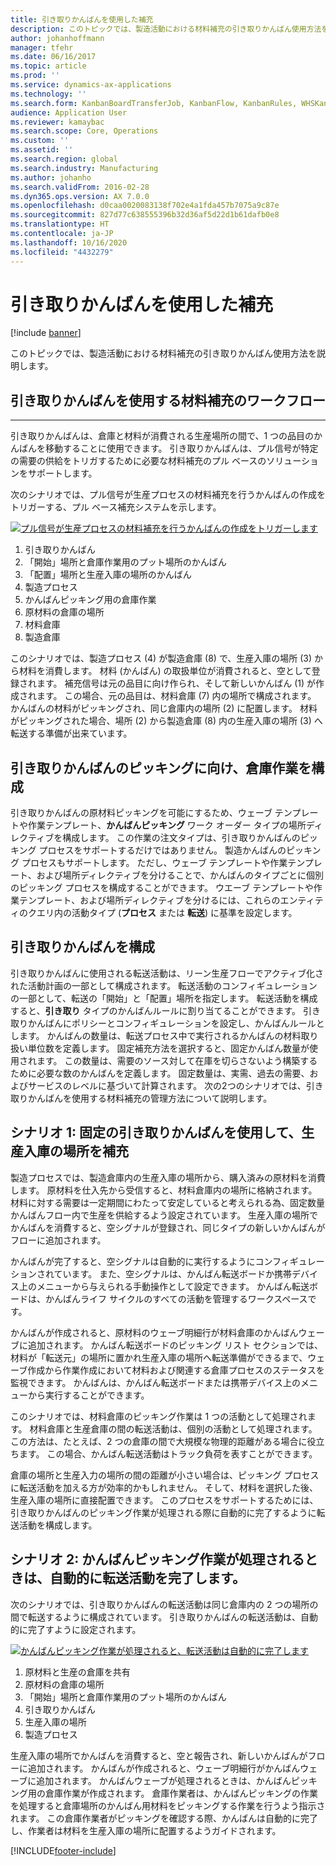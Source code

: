 ```yaml
---
title: 引き取りかんばんを使用した補充
description: このトピックでは、製造活動における材料補充の引き取りかんばん使用方法を説明します。
author: johanhoffmann
manager: tfehr
ms.date: 06/16/2017
ms.topic: article
ms.prod: ''
ms.service: dynamics-ax-applications
ms.technology: ''
ms.search.form: KanbanBoardTransferJob, KanbanFlow, KanbanRules, WHSKanbanWaveTable, WHSKanbanWaveTableListPage
audience: Application User
ms.reviewer: kamaybac
ms.search.scope: Core, Operations
ms.custom: ''
ms.assetid: ''
ms.search.region: global
ms.search.industry: Manufacturing
ms.author: johanho
ms.search.validFrom: 2016-02-28
ms.dyn365.ops.version: AX 7.0.0
ms.openlocfilehash: d0caa0020083138f702e4a1fda457b7075a9c87e
ms.sourcegitcommit: 827d77c638555396b32d36af5d22d1b61dafb0e8
ms.translationtype: HT
ms.contentlocale: ja-JP
ms.lasthandoff: 10/16/2020
ms.locfileid: "4432279"
---
```

# <a name="replenishment-with-withdrawal-kanbans"></a>引き取りかんばんを使用した補充

[!include [banner](../includes/banner.md)]

このトピックでは、製造活動における材料補充の引き取りかんばん使用方法を説明します。

## <a name="workflow-for-material-replenishment-that-uses-the-withdrawal-kanban"></a>引き取りかんばんを使用する材料補充のワークフロー
-------------------------------------------------------------------

引き取りかんばんは、倉庫と材料が消費される生産場所の間で、1 つの品目のかんばんを移動することに使用できます。 引き取りかんばんは、プル信号が特定の需要の供給をトリガするために必要な材料補充のプル ベースのソリューションをサポートします。 

次のシナリオでは、プル信号が生産プロセスの材料補充を行うかんばんの作成をトリガーする、プル ベース補充システムを示します。 

[![プル信号が生産プロセスの材料補充を行うかんばんの作成をトリガーします](./media/material-replenishment-with-withdrawal-kanban.png)](./media/material-replenishment-with-withdrawal-kanban.png)

1.  引き取りかんばん
2.  「開始」場所と倉庫作業用のプット場所のかんばん
3.  「配置」場所と生産入庫の場所のかんばん
4.  製造プロセス
5.  かんばんピッキング用の倉庫作業
6.  原材料の倉庫の場所
7.  材料倉庫
8.  製造倉庫

このシナリオでは、製造プロセス (4) が製造倉庫 (8) で、生産入庫の場所 (3) から材料を消費します。 材料 (かんばん) の取扱単位が消費されると、空として登録されます。 補充信号は元の品目に向け作られ、そして新しいかんばん (1) が作成されます。 この場合、元の品目は、材料倉庫 (7) 内の場所で構成されます。 かんばんの材料がピッキングされ、同じ倉庫内の場所 (2) に配置します。 材料がピッキングされた場合、場所 (2) から製造倉庫 (8) 内の生産入庫の場所 (3) へ転送する準備が出来ています。

## <a name="configure-warehouse-work-for-kanban-picking-for-the-withdrawal-kanban"></a>引き取りかんばんのピッキングに向け、倉庫作業を構成

引き取りかんばんの原材料ピッキングを可能にするため、ウェーブ テンプレートや作業テンプレート、**かんばんピッキング** ワーク オーダー タイプの場所ディレクティブを構成します。 この作業の注文タイプは、引き取りかんばんのピッキング プロセスをサポートするだけではありません。 製造かんばんのピッキング プロセスもサポートします。 ただし、ウェーブ テンプレートや作業テンプレート、および場所ディレクティブを分けることで、かんばんのタイプごとに個別のピッキング プロセスを構成することができます。 ウエーブ テンプレートや作業テンプレート、および場所ディレクティブを分けるには、これらのエンティティのクエリ内の活動タイプ (**プロセス** または **転送**) に基準を設定します。

## <a name="configure-the-withdrawal-kanban"></a>引き取りかんばんを構成

引き取りかんばんに使用される転送活動は、リーン生産フローでアクティブ化された活動計画の一部として構成されます。 転送活動のコンフィギュレーションの一部として、転送の「開始」と「配置」場所を指定します。 転送活動を構成すると、**引き取り** タイプのかんばんルールに割り当てることができます。 引き取りかんばんにポリシーとコンフィギュレーションを設定し、かんばんルールとします。 かんばんの数量は、転送プロセス中で実行されるかんばんの材料取り扱い単位数を定義します。 固定補充方法を選択すると、固定かんばん数量が使用されます。 この数量は、需要のソース対して在庫を切らさないよう構築するために必要な数のかんばんを定義します。 固定数量は、実需、過去の需要、およびサービスのレベルに基づいて計算されます。 次の2つのシナリオでは、引き取りかんばんを使用する材料補充の管理方法について説明します。

## <a name="scenario-1-replenish-a-production-input-location-by-using-a-fixed-withdrawal-kanban"></a>シナリオ 1: 固定の引き取りかんばんを使用して、生産入庫の場所を補充

製造プロセスでは、製造倉庫内の生産入庫の場所から、購入済みの原材料を消費します。 原材料を仕入先から受信すると、材料倉庫内の場所に格納されます。 材料に対する需要は一定期間にわたって安定していると考えられる為、固定数量かんばんフロー内で生産を供給するよう設定されています。 生産入庫の場所でかんばんを消費すると、空シグナルが登録され、同じタイプの新しいかんばんがフローに追加されます。 

かんばんが完了すると、空シグナルは自動的に実行するようにコンフィギュレーションされています。 また、空シグナルは、かんばん転送ボードか携帯デバイス上のメニューから与えられる手動操作として設定できます。 かんばん転送ボードは、かんばんライフ サイクルのすべての活動を管理するワークスペースです。 

かんばんが作成されると、原材料のウェーブ明細行が材料倉庫のかんばんウェーブに追加されます。 かんばん転送ボードのピッキング リスト セクションでは、材料が「転送元」の場所に置かれ生産入庫の場所へ転送準備ができるまで、ウェーブ作成から作業作成において材料および関連する倉庫プロセスのステータスを監視できます。 かんばんは、かんばん転送ボードまたは携帯デバイス上のメニューから実行することができます。 

このシナリオでは、材料倉庫のピッキング作業は 1 つの活動として処理されます。 材料倉庫と生産倉庫の間の転送活動は、個別の活動として処理されます。 この方法は、たとえば、2 つの倉庫の間で大規模な物理的距離がある場合に役立ちます。 この場合、かんばん転送活動はトラック負荷を表すことができます。 

倉庫の場所と生産入力の場所の間の距離が小さい場合は、ピッキング プロセスに転送活動を加える方が効率的かもしれません。 そして、材料を選択した後、生産入庫の場所に直接配置できます。 このプロセスをサポートするためには、引き取りかんばんのピッキング作業が処理される際に自動的に完了するように転送活動を構成します。

## <a name="scenario-2-automatically-complete-the-transfer-activity-when-kanban-picking-work-is-processed"></a>シナリオ 2: かんばんピッキング作業が処理されるときは、自動的に転送活動を完了します。

次のシナリオでは、引き取りかんばんの転送活動は同じ倉庫内の 2 つの場所の間で転送するように構成されています。 引き取りかんばんの転送活動は、自動的に完了すように設定されます。 

[![かんばんピッキング作業が処理されると、転送活動は自動的に完了します](./media/transfer-activities-when-processing-kanban-picking.png)](./media/transfer-activities-when-processing-kanban-picking.png)

1.  原材料と生産の倉庫を共有
2.  原材料の倉庫の場所
3.  「開始」場所と倉庫作業用のプット場所のかんばん
4.  引き取りかんばん
5.  生産入庫の場所
6.  製造プロセス

生産入庫の場所でかんばんを消費すると、空と報告され、新しいかんばんがフローに追加されます。 かんばんが作成されると、ウェーブ明細行がかんばんウェーブに追加されます。 かんばんウェーブが処理されるときは、かんばんピッキング用の倉庫作業が作成されます。 倉庫作業者は、かんばんピッキングの作業を処理すると倉庫場所のかんばん用材料をピッキングする作業を行うよう指示されます。 この倉庫作業者がピッキングを確認する際、かんばんは自動的に完了し、作業者は材料を生産入庫の場所に配置するようガイドされます。



[!INCLUDE[footer-include](../../includes/footer-banner.md)]